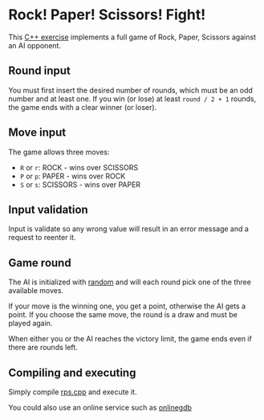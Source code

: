 # Rock! Paper! Scissors! Fight!

This [C++ exercise](https://groglogs.blogspot.com/2019/10/c-rock-paper-scissors-fight.html) implements a full game of Rock, Paper, Scissors against an AI opponent.

## Round input

You must first insert the desired number of rounds, which must be an odd number and at least one.
If you win (or lose) at least `round / 2 + 1` rounds, the game ends with a clear winner (or loser).

## Move input

The game allows three moves:

- `R` or `r`: ROCK - wins over SCISSORS
- `P` or `p`: PAPER - wins over ROCK
- `S` or `s`: SCISSORS - wins over PAPER

## Input validation

Input is validate so any wrong value will result in an error message and a request to reenter it.

## Game round

The AI is initialized with [random](http://www.cplusplus.com/reference/random/) and will each round pick one of the three available moves.

If your move is the winning one, you get a point, otherwise the AI gets a point.
If you choose the same move, the round is a draw and must be played again.

When either you or the AI reaches the victory limit, the game ends even if there are rounds left.

## Compiling and executing

Simply compile [rps.cpp](https://github.com/steghio/Rock-Paper-Scissors-Fight-/blob/master/rps.cpp) and execute it.

You could also use an online service such as [onlinegdb](https://www.onlinegdb.com/online_c++_compiler)
